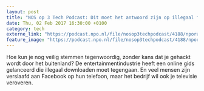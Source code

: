```yaml
---
layout: post
title: "NOS op 3 Tech Podcast: Dit moet het antwoord zijn op illegaal films downloaden"
date: Thu, 02 Feb 2017 16:30:00 +0100
category: tech
externe_link: "https://podcast.npo.nl/file/nosop3techpodcast/4188/nporadio1_nosop3techpodcast_20170202_nos-op-3-tech-podcast-dit-moet-het-antwoord-zijn-op-illegaal-films-downloaden.mp3"
feature_image: "https://podcast.npo.nl/file/nosop3techpodcast/4188/nporadio1_nosop3techpodcast_20170202_nos-op-3-tech-podcast-dit-moet-het-antwoord-zijn-op-illegaal-films-downloaden.mp3"
---
```


Hoe kun je nog veilig stemmen tegenwoordig, zonder kans dat je gehackt wordt door het buitenland?
De entertainmentindustrie heeft een online gids gelanceerd die illegaal downloaden moet tegengaan.
En veel mensen zijn verslaafd aan Facebook op hun telefoon, maar het bedrijf wil ook je televisie veroveren.<img src="http://feeds.feedburner.com/~r/nosop3-tech-podcast/~4/FBf20iRHpxM" height="1" width="1" alt=""/>
